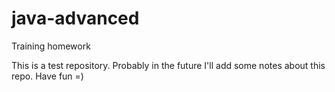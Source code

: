 # java-advanced
Training homework

This is a test repository. Probably in the future I'll add some notes about this repo.
Have fun =)
